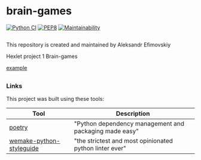 # brain-games

[![Python CI](https://github.com/bdf715/python-project-lvl1/actions/workflows/pyci.yml/badge.svg)](https://github.com/bdf715/python-project-lvl1/actions/workflows/pyci.yml)
[![PEP8](https://img.shields.io/badge/code%20style-pep8-orange.svg)](https://www.python.org/dev/peps/pep-0008/)
[![Maintainability](https://api.codeclimate.com/v1/badges/0812737a355036c42eb7/maintainability)](https://codeclimate.com/github/bdf715/python-project-lvl1/maintainability)
##


This repository is created and maintained by Aleksandr Efimovskiy

Hexlet project 1 Brain-games

[example](https://asciinema.org/a/59j6j3BocmmsLSYb3vu4r9x6Y)

##

### Links

This project was built using these tools:

| Tool                                                                        | Description                                             |
|-----------------------------------------------------------------------------|---------------------------------------------------------|
| [poetry](https://poetry.eustace.io/)                                        | "Python dependency management and packaging made easy"  |
| [wemake-python-styleguide](https://wemake-python-stylegui.de)               | "the strictest and most opinionated python linter ever" |
